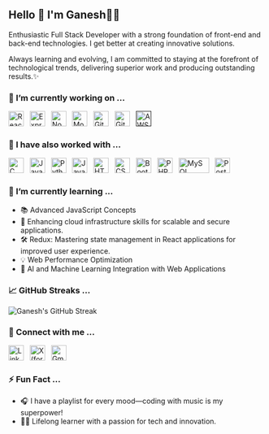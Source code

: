 ## Hello 👋 I'm Ganesh👨‍💻

Enthusiastic Full Stack Developer with a strong foundation of front-end and back-end technologies. I get better at creating innovative solutions. 

Always learning and evolving, I am committed to staying at the forefront of technological trends, delivering superior work and producing outstanding results.✨

### 🔭 I’m currently working on ...

<a href="https://reactjs.org" target="_blank" title="ReactJS" rel="noreferrer"><img src="https://www.vectorlogo.zone/logos/reactjs/reactjs-icon.svg" alt="ReactJS" width="30" height="30"/></a>&nbsp;&nbsp;
<a href="https://expressjs.com/" target="_blank" title="ExpressJS" rel="noreferrer"><img src="https://www.vectorlogo.zone/logos/expressjs/expressjs-icon.svg" alt="ExpressJS" width="30" height="30"/></a>&nbsp;&nbsp;
<a href="https://nodejs.org" target="_blank" title="Node.js" rel="noreferrer"><img src="https://www.vectorlogo.zone/logos/nodejs/nodejs-icon.svg" alt="Node.js" width="30" height="30"/></a>&nbsp;&nbsp;
<a href="https://www.mongodb.com/" target="_blank" title="MongoDB" rel="noreferrer"><img src="https://www.vectorlogo.zone/logos/mongodb/mongodb-icon.svg" alt="MongoDB" width="30" height="30"/></a>&nbsp;&nbsp;
<a href="https://git-scm.com/" target="_blank" title="Git" rel="noreferrer"><img src="https://www.vectorlogo.zone/logos/git-scm/git-scm-icon.svg" alt="Git" width="30" height="30"/></a>&nbsp;&nbsp;
<a href="https://github.com/" target="_blank" title="GitHub" rel="noreferrer"><img src="https://www.vectorlogo.zone/logos/github/github-tile.svg" alt="GitHub" width="30" height="30"/></a>&nbsp;&nbsp;
<a href="" title="AWS" target="_blank" rel="noreferrer"> <img src="https://www.vectorlogo.zone/logos/amazon_aws/amazon_aws-icon.svg" alt="AWS" width="30" height="30"/></a>&nbsp;&nbsp;


### 💼 I have also worked with ...

<a href="https://www.cprogramming.com/" title="C" target="_blank" rel="noreferrer"><img src="https://upload.wikimedia.org/wikipedia/commons/1/19/C_Logo.png" alt="C" width="30" height="30"/></a>&nbsp;&nbsp;
<a href="https://www.java.com/" title="Java" target="_blank" rel="noreferrer"><img src="https://www.vectorlogo.zone/logos/java/java-icon.svg" alt="Java" width="30" height="30"/></a>&nbsp;&nbsp;
<a href="https://www.python.org/" title="Python" target="_blank" rel="noreferrer"><img src="https://www.vectorlogo.zone/logos/python/python-icon.svg" alt="Python" width="30" height="30"/></a>&nbsp;&nbsp;
<a href="https://www.javascript.com/" target="_blank" title="JavaScript" rel="noreferrer"><img src="https://www.freepnglogos.com/uploads/javascript-png/javascript-vector-logo-yellow-png-transparent-javascript-vector-12.png" alt="JavaScript" width="30" height="30"/></a>&nbsp;&nbsp;
<a href="https://www.w3.org/html/" title="HTML5" target="_blank" rel="noreferrer"><img src="https://www.vectorlogo.zone/logos/w3_html5/w3_html5-icon.svg" alt="HTML5" width="30" height="30"/></a>&nbsp;&nbsp;
<a href="https://www.w3.org/Style/CSS/Overview.en.html" title="CSS3" target="_blank" rel="noreferrer"><img src="https://www.vectorlogo.zone/logos/w3_css/w3_css-icon.svg" alt="CSS3" width="30" height="30"/></a>&nbsp;&nbsp;
<a href="https://getbootstrap.com/" title="Bootstrap" target="_blank" rel="noreferrer"><img src="https://www.vectorlogo.zone/logos/getbootstrap/getbootstrap-icon.svg" alt="Bootstrap" width="30" height="30"/></a>&nbsp;&nbsp;
<a href="https://www.php.net/" title="PHP" target="_blank" rel="noreferrer"><img src="https://www.vectorlogo.zone/logos/php/php-icon.svg" alt="PHP" width="30" height="30"/></a>&nbsp;&nbsp;
<a href="https://www.mysql.com/" target="_blank" title="MySQL" rel="noreferrer"><img src="https://www.vectorlogo.zone/logos/mysql/mysql-official.svg" alt="MySQL" width="60" height="30"/></a>&nbsp;&nbsp;
<a href="https://www.postman.com/" title="Postman" target="_blank" rel="noreferrer"><img src="https://www.vectorlogo.zone/logos/getpostman/getpostman-icon.svg" alt="Postman" width="30" height="30"/></a>&nbsp;&nbsp;

### 🌱 I’m currently learning ...

- 📚 Advanced JavaScript Concepts
- 🚀 Enhancing cloud infrastructure skills for scalable and secure applications.
- 🛠️ Redux: Mastering state management in React applications for improved user experience.
- 💡 Web Performance Optimization
- 🧠 AI and Machine Learning Integration with Web Applications

### 📈 GitHub Streaks ...

![Ganesh's GitHub Streak](https://github-readme-streak-stats.herokuapp.com/?user=ganesh-halladamal&theme=dark&date_format=j%20M%5B%20Y%5D&ring=DD2727&fire=DD2727&currStreakLabel=DD2727)

### 💬 Connect with me ...

<a href="https://www.linkedin.com/in/ganesh-halladamal/" title="LinkedIn" target="_blank" rel="noreferrer"><img src="https://www.vectorlogo.zone/logos/linkedin/linkedin-tile.svg" alt="LinkedIn" width="30" height="30"/></a>&nbsp;&nbsp;
<a href="https://x.com/ganeshph_" title="X (formerly Twitter)" target="_blank" rel="noreferrer"><img src="https://www.vectorlogo.zone/logos/twitter/twitter-tile.svg" alt="X (formerly Twitter)" width="30" height="30"/></a>&nbsp;&nbsp;
<a href="mailto:halladmalganesh@mail.com" target="_blank" title="Email" rel="noreferrer"><img src="https://www.vectorlogo.zone/logos/gmail/gmail-tile.svg" alt="Gmail" width="30" height="30"/></a>&nbsp;&nbsp;

### ⚡ Fun Fact ...

- 🎧 I have a playlist for every mood—coding with music is my superpower!
- 🧑‍🎓 Lifelong learner with a passion for tech and innovation.
